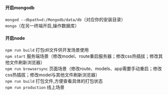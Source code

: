 #### 开启mongodb
``` mongod --dbpath=d:/Mongodb/data/db ```（对应你的安装目录）<br>
``` mongo ```（在另一终端开启,操作数据库）

#### 开启node
``` npm run build ``` 打包dll文件供开发场景使用<br>
``` npm start ``` 服务端场景（修改model、route重启服务器；修改css热插拔；修改其他文件刷新浏览器）<br>
``` npm run browsersync ``` 页面场景（修改route、models、app需要手动重启；修改css热插拔；修改model与其他文件刷新浏览器）<br>
``` npm run build ``` 打包文件,方便查看具体的打包状态<br>
``` npm run production ``` 线上场景<br>
